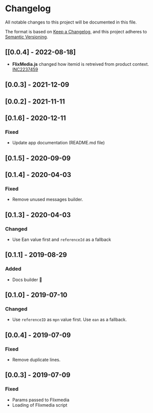 # Changelog

All notable changes to this project will be documented in this file.

The format is based on [Keep a Changelog](https://keepachangelog.com/en/1.0.0/),
and this project adheres to [Semantic Versioning](https://semver.org/spec/v2.0.0.html).

## [[0.0.4] - 2022-08-18]
- **FlixMedia.js** changed how itemid is retreived from product context. [INC2237459](https://whirlpool.service-now.com/nav_to.do?uri=incident.do?sys_id=1354760c471519549a54d65c346d4328%26sysparm_view=RPT9bcc09561bff3810708f26db234bcb61)

## [0.0.3] - 2021-12-09

## [0.0.2] - 2021-11-11

## [0.1.6] - 2020-12-11

### Fixed
- Update app documentation (README.md file)

## [0.1.5] - 2020-09-09

## [0.1.4] - 2020-04-03

### Fixed
- Remove unused messages builder.

## [0.1.3] - 2020-04-03

### Changed
- Use Ean value first and `referenceId` as a fallback

## [0.1.1] - 2019-08-29
### Added
- Docs builder 🚀

## [0.1.0] - 2019-07-10
### Changed
- Use `referenceID` as `mpn` value first. Use `ean` as a fallback.

## [0.0.4] - 2019-07-09

### Fixed

- Remove duplicate lines.

## [0.0.3] - 2019-07-09

### Fixed

- Params passed to Flixmedia
- Loading of Flixmedia script
